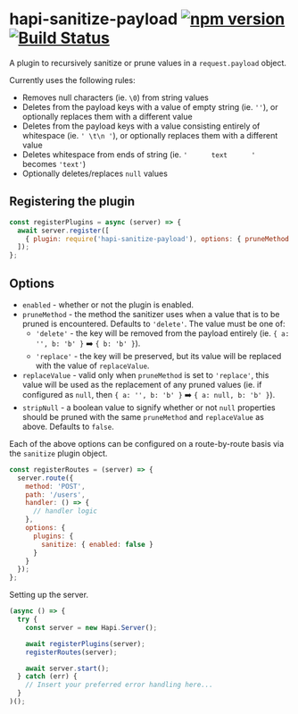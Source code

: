 # hapi-sanitize-payload [![npm version](https://badge.fury.io/js/hapi-sanitize-payload.svg)](http://badge.fury.io/js/hapi-sanitize-payload) [![Build Status](https://travis-ci.org/lob/hapi-sanitize-payload.svg)](https://travis-ci.org/lob/hapi-sanitize-payload)

A plugin to recursively sanitize or prune values in a `request.payload` object.

Currently uses the following rules:

- Removes null characters (ie. `\0`) from string values
- Deletes from the payload keys with a value of empty string (ie. `''`), or optionally replaces them with a different value
- Deletes from the payload keys with a value consisting entirely of whitespace (ie. `' \t\n '`), or optionally replaces them with a different value
- Deletes whitespace from ends of string (ie. `'      text      '` becomes `'text'`)
- Optionally deletes/replaces `null` values

## Registering the plugin

```js
const registerPlugins = async (server) => {
  await server.register([
    { plugin: require('hapi-sanitize-payload'), options: { pruneMethod: 'delete' } }
  ]);
};
```

## Options

- `enabled` - whether or not the plugin is enabled.
- `pruneMethod` - the method the sanitizer uses when a value that is to be pruned is encountered. Defaults to `'delete'`. The value must be one of:
  - `'delete'` - the key will be removed from the payload entirely (ie. `{ a: '', b: 'b' }` :arrow_right: `{ b: 'b' }`).
  - `'replace'` - the key will be preserved, but its value will be replaced with the value of `replaceValue`.
- `replaceValue` - valid only when `pruneMethod` is set to `'replace'`, this value will be used as the replacement of any pruned values (ie. if configured as `null`, then `{ a: '', b: 'b' }` :arrow_right: `{ a: null, b: 'b' }`).
- `stripNull` - a boolean value to signify whether or not `null` properties should be pruned with the same `pruneMethod` and `replaceValue` as above. Defaults to `false`.

Each of the above options can be configured on a route-by-route basis via the `sanitize` plugin object.

```js
const registerRoutes = (server) => {
  server.route({
    method: 'POST',
    path: '/users',
    handler: () => {
      // handler logic
    },
    options: {
      plugins: {
        sanitize: { enabled: false }
      }
    }
  });
};
```

Setting up the server.

```js
(async () => {
  try {
    const server = new Hapi.Server();

    await registerPlugins(server);
    registerRoutes(server);

    await server.start();
  } catch (err) {
    // Insert your preferred error handling here...
  }
)();
```

